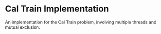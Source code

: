 # Cal Train Implementation
An implementation for the Cal Train problem, involving multiple threads and mutual exclusion.
